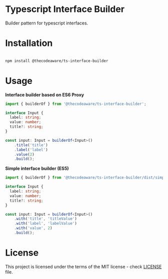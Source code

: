 # Typescript Interface Builder

Builder pattern for typescript interfaces.

# Installation

```bash

npm install @thecodeaware/ts-interface-builder

```

# Usage

__Interface builder based on ES6 Proxy__

```typescript
import { builderOf } from '@thecodeaware/ts-interface-builder'; 

interface Input {
  label: string;
  value: number;
  title?: string;
}

const input: Input = builderOf<Input>()
    .title('title')
    .label('label')
    .value(2)
    .build();
```

__Simple interface builder (ES5)__

```typescript
import { builderOf } from '@thecodeaware/ts-interface-builder/dist/simple/SimpleInterfaceBuilder'; 

interface Input {
  label: string;
  value: number;
  title?: string;
}

const input: Input = builderOf<Input>()
    .with('title', 'titleValue')
    .with('label', 'labelValue')
    .with('value', 2)
    .build();
```

# License
This project is licensed under the terms of the MIT license - check [LICENSE](./LICENSE.md) file.